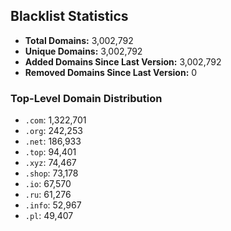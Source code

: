 ## Blacklist Statistics

- **Total Domains:** 3,002,792
- **Unique Domains:** 3,002,792
- **Added Domains Since Last Version:** 3,002,792
- **Removed Domains Since Last Version:** 0

### Top-Level Domain Distribution

-  `.com`: 1,322,701
-  `.org`: 242,253
-  `.net`: 186,933
-  `.top`: 94,401
-  `.xyz`: 74,467
-  `.shop`: 73,178
-  `.io`: 67,570
-  `.ru`: 61,276
-  `.info`: 52,967
-  `.pl`: 49,407
